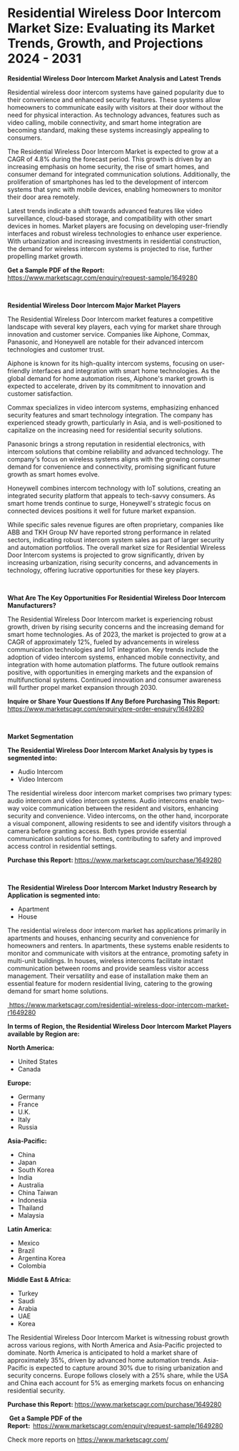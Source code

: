 <p><h1>Residential Wireless Door Intercom Market Size: Evaluating its Market Trends, Growth, and Projections 2024 - 2031</h1></p><p><strong>Residential Wireless Door Intercom Market Analysis and Latest Trends</strong></p>
<p><p>Residential wireless door intercom systems have gained popularity due to their convenience and enhanced security features. These systems allow homeowners to communicate easily with visitors at their door without the need for physical interaction. As technology advances, features such as video calling, mobile connectivity, and smart home integration are becoming standard, making these systems increasingly appealing to consumers.</p><p>The Residential Wireless Door Intercom Market is expected to grow at a CAGR of 4.8% during the forecast period. This growth is driven by an increasing emphasis on home security, the rise of smart homes, and consumer demand for integrated communication solutions. Additionally, the proliferation of smartphones has led to the development of intercom systems that sync with mobile devices, enabling homeowners to monitor their door area remotely.</p><p>Latest trends indicate a shift towards advanced features like video surveillance, cloud-based storage, and compatibility with other smart devices in homes. Market players are focusing on developing user-friendly interfaces and robust wireless technologies to enhance user experience. With urbanization and increasing investments in residential construction, the demand for wireless intercom systems is projected to rise, further propelling market growth.</p></p>
<p><strong>Get a Sample PDF of the Report:&nbsp;</strong> <a href="https://www.marketscagr.com/enquiry/request-sample/1649280?utm_campaign=1789&utm_medium=2&utm_source=Github&utm_content=ia&utm_term=29122024&utm_id=residential-wireless-door-intercom">https://www.marketscagr.com/enquiry/request-sample/1649280</a></p>
<p>&nbsp;</p>
<p><strong>Residential Wireless Door Intercom Major Market Players</strong></p>
<p><p>The Residential Wireless Door Intercom market features a competitive landscape with several key players, each vying for market share through innovation and customer service. Companies like Aiphone, Commax, Panasonic, and Honeywell are notable for their advanced intercom technologies and customer trust.</p><p>Aiphone is known for its high-quality intercom systems, focusing on user-friendly interfaces and integration with smart home technologies. As the global demand for home automation rises, Aiphone's market growth is expected to accelerate, driven by its commitment to innovation and customer satisfaction.</p><p>Commax specializes in video intercom systems, emphasizing enhanced security features and smart technology integration. The company has experienced steady growth, particularly in Asia, and is well-positioned to capitalize on the increasing need for residential security solutions.</p><p>Panasonic brings a strong reputation in residential electronics, with intercom solutions that combine reliability and advanced technology. The company's focus on wireless systems aligns with the growing consumer demand for convenience and connectivity, promising significant future growth as smart homes evolve.</p><p>Honeywell combines intercom technology with IoT solutions, creating an integrated security platform that appeals to tech-savvy consumers. As smart home trends continue to surge, Honeywell's strategic focus on connected devices positions it well for future market expansion.</p><p>While specific sales revenue figures are often proprietary, companies like ABB and TKH Group NV have reported strong performance in related sectors, indicating robust intercom system sales as part of larger security and automation portfolios. The overall market size for Residential Wireless Door Intercom systems is projected to grow significantly, driven by increasing urbanization, rising security concerns, and advancements in technology, offering lucrative opportunities for these key players.</p></p>
<p>&nbsp;</p>
<p><strong>What Are The Key Opportunities For Residential Wireless Door Intercom Manufacturers?</strong></p>
<p><p>The Residential Wireless Door Intercom market is experiencing robust growth, driven by rising security concerns and the increasing demand for smart home technologies. As of 2023, the market is projected to grow at a CAGR of approximately 12%, fueled by advancements in wireless communication technologies and IoT integration. Key trends include the adoption of video intercom systems, enhanced mobile connectivity, and integration with home automation platforms. The future outlook remains positive, with opportunities in emerging markets and the expansion of multifunctional systems. Continued innovation and consumer awareness will further propel market expansion through 2030.</p></p>
<p><strong>Inquire or Share Your Questions If Any Before Purchasing This Report:</strong> <a href="https://www.marketscagr.com/enquiry/pre-order-enquiry/1649280?utm_campaign=1789&utm_medium=2&utm_source=Github&utm_content=ia&utm_term=29122024&utm_id=residential-wireless-door-intercom">https://www.marketscagr.com/enquiry/pre-order-enquiry/1649280</a></p>
<p>&nbsp;</p>
<p><strong>Market Segmentation</strong></p>
<p><strong>The Residential Wireless Door Intercom Market Analysis by types is segmented into:</strong></p>
<p><ul><li>Audio Intercom</li><li>Video Intercom</li></ul></p>
<p><p>The residential wireless door intercom market comprises two primary types: audio intercom and video intercom systems. Audio intercoms enable two-way voice communication between the resident and visitors, enhancing security and convenience. Video intercoms, on the other hand, incorporate a visual component, allowing residents to see and identify visitors through a camera before granting access. Both types provide essential communication solutions for homes, contributing to safety and improved access control in residential settings.</p></p>
<p><strong>Purchase this Report:&nbsp;</strong><a href="https://www.marketscagr.com/purchase/1649280?utm_campaign=1789&utm_medium=2&utm_source=Github&utm_content=ia&utm_term=29122024&utm_id=residential-wireless-door-intercom">https://www.marketscagr.com/purchase/1649280</a></p>
<p>&nbsp;</p>
<p><strong>The Residential Wireless Door Intercom Market Industry Research by Application is segmented into:</strong></p>
<p><ul><li>Apartment</li><li>House</li></ul></p>
<p><p>The residential wireless door intercom market has applications primarily in apartments and houses, enhancing security and convenience for homeowners and renters. In apartments, these systems enable residents to monitor and communicate with visitors at the entrance, promoting safety in multi-unit buildings. In houses, wireless intercoms facilitate instant communication between rooms and provide seamless visitor access management. Their versatility and ease of installation make them an essential feature for modern residential living, catering to the growing demand for smart home solutions.</p></p>
<p><a href="https://www.marketscagr.com/residential-wireless-door-intercom-market-r1649280?utm_campaign=1789&utm_medium=2&utm_source=Github&utm_content=ia&utm_term=29122024&utm_id=residential-wireless-door-intercom">&nbsp;https://www.marketscagr.com/residential-wireless-door-intercom-market-r1649280</a></p>
<p><strong>In terms of Region, the Residential Wireless Door Intercom Market Players available by Region are:</strong></p>
<p>
    <p> <strong> North America: </strong>
        <ul>
            <li>United States</li>
            <li>Canada</li>
        </ul>
        </p> 
    <p> <strong> Europe: </strong>
        <ul>
            <li>Germany</li>
            <li>France</li>
            <li>U.K.</li>
            <li>Italy</li>
            <li>Russia</li>
        </ul>
        </p> 
    <p> <strong> Asia-Pacific: </strong>
        <ul>
            <li>China</li>
            <li>Japan</li>
            <li>South Korea</li>
            <li>India</li>
            <li>Australia</li>
            <li>China Taiwan</li>
            <li>Indonesia</li>
            <li>Thailand</li>
            <li>Malaysia</li>
        </ul>
        </p> 
    <p> <strong> Latin America: </strong>
        <ul>
            <li>Mexico</li>
            <li>Brazil</li>
            <li>Argentina Korea</li>
            <li>Colombia</li>
        </ul>
        </p> 
    <p> <strong> Middle East & Africa: </strong>
        <ul>
            <li>Turkey</li>
            <li>Saudi</li>
            <li>Arabia</li>
            <li>UAE</li>
            <li>Korea</li>
        </ul>
    </p>
    </p>
<p><p>The Residential Wireless Door Intercom Market is witnessing robust growth across various regions, with North America and Asia-Pacific projected to dominate. North America is anticipated to hold a market share of approximately 35%, driven by advanced home automation trends. Asia-Pacific is expected to capture around 30% due to rising urbanization and security concerns. Europe follows closely with a 25% share, while the USA and China each account for 5% as emerging markets focus on enhancing residential security.</p></p>
<p><strong>Purchase this Report: </strong><a href="https://www.marketscagr.com/purchase/1649280?utm_campaign=1789&utm_medium=2&utm_source=Github&utm_content=ia&utm_term=29122024&utm_id=residential-wireless-door-intercom">https://www.marketscagr.com/purchase/1649280</a></p>
<p>&nbsp;<strong>Get a Sample PDF of the Report:&nbsp;&nbsp;</strong><a href="https://www.marketscagr.com/enquiry/request-sample/1649280?utm_campaign=1789&utm_medium=2&utm_source=Github&utm_content=ia&utm_term=29122024&utm_id=residential-wireless-door-intercom">https://www.marketscagr.com/enquiry/request-sample/1649280</a></p>
<p><strong></strong></p>
<p>Check more reports on <a href="https://www.marketscagr.com/?utm_campaign=1789&utm_medium=2&utm_source=Github&utm_content=ia&utm_term=29122024&utm_id=residential-wireless-door-intercom">https://www.marketscagr.com/</a></p>